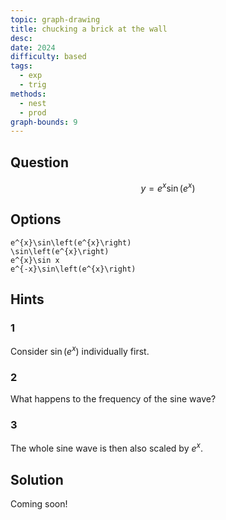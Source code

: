 ```yaml
---
topic: graph-drawing
title: chucking a brick at the wall
desc: 
date: 2024
difficulty: based
tags:
  - exp
  - trig
methods:
  - nest
  - prod
graph-bounds: 9
---
```



## Question
```math
y = e^{x}\sin\left(e^{x}\right)
```


## Options
```desmos
e^{x}\sin\left(e^{x}\right)
\sin\left(e^{x}\right)
e^{x}\sin x
e^{-x}\sin\left(e^{x}\right)
```


## Hints

### 1
Consider $\sin(e^x)$ individually first.

### 2
What happens to the frequency of the sine wave?

### 3
The whole sine wave is then also scaled by $e^x$.


## Solution

Coming soon!
